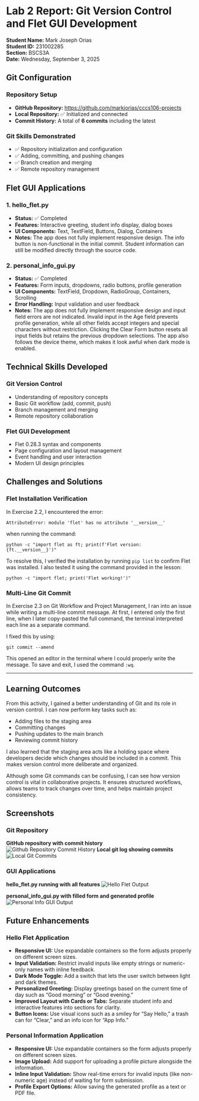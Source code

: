# Lab 2 Report: Git Version Control and Flet GUI Development 
**Student Name:** Mark Joseph Orias
<br>**Student ID:** 231002285
<br>**Section:** BSCS3A
<br>**Date:** Wednesday, September 3, 2025

## Git Configuration

### Repository Setup
- **GitHub Repository:** https://github.com/markjorias/cccs106-projects
- **Local Repository:** ✅ Initialized and connected
- **Commit History:** A total of **6 commits** including the latest

### Git Skills Demonstrated
- ✅ Repository initialization and configuration
- ✅ Adding, committing, and pushing changes
- ✅ Branch creation and merging
- ✅ Remote repository management

## Flet GUI Applications

### 1. hello_flet.py
- **Status:** ✅ Completed
- **Features:** Interactive greeting, student info display, dialog boxes
- **UI Components:** Text, TextField, Buttons, Dialog, Containers
- **Notes:** The app does not fully implement responsive design. The info button is non-functional in the initial commit. Student information can still be modified directly through the source code.

### 2. personal_info_gui.py
- **Status:** ✅ Completed
- **Features:** Form inputs, dropdowns, radio buttons, profile generation
- **UI Components:** TextField, Dropdown, RadioGroup, Containers, Scrolling
- **Error Handling:** Input validation and user feedback
- **Notes:** The app does not fully implement responsive design and input field errors are not indicated. Invalid input in the Age field prevents profile generation, while all other fields accept integers and special characters without restriction. Clicking the Clear Form button resets all input fields but retains the previous dropdown selections. The app also follows the device theme, which makes it look awful when dark mode is enabled.

## Technical Skills Developed

### Git Version Control
- Understanding of repository concepts
- Basic Git workflow (add, commit, push)
- Branch management and merging
- Remote repository collaboration

### Flet GUI Development
- Flet 0.28.3 syntax and components
- Page configuration and layout management
- Event handling and user interaction
- Modern UI design principles

## Challenges and Solutions

### Flet Installation Verification

In Exercise 2.2, I encountered the error:

```
AttributeError: module 'flet' has no attribute '__version__'
```

when running the command:

```
python -c "import flet as ft; print(f'Flet version: {ft.__version__}')"
```

To resolve this, I verified the installation by running `pip list` to confirm Flet was installed. I also tested it using the command provided in the lesson:

```
python -c "import flet; print('Flet working!')"
```

### Multi-Line Git Commit

In Exercise 2.3 on Git Workflow and Project Management, I ran into an issue while writing a multi-line commit message. At first, I entered only the first line, when I later copy-pasted the full command, the terminal interpreted each line as a separate command.

I fixed this by using:

```
git commit --amend
```

This opened an editor in the terminal where I could properly write the message. To save and exit, I used the command `:wq`.

---

## Learning Outcomes

From this activity, I gained a better understanding of Git and its role in version control. I can now perform key tasks such as:

* Adding files to the staging area
* Committing changes
* Pushing updates to the main branch
* Reviewing commit history

I also learned that the staging area acts like a holding space where developers decide which changes should be included in a commit. This makes version control more deliberate and organized.

Although some Git commands can be confusing, I can see how version control is vital in collaborative projects. It ensures structured workflows, allows teams to track changes over time, and helps maintain project consistency.

## Screenshots

### Git Repository
**GitHub repository with commit history**
![Github Repository Commit History](/week2_labs/lab2_screenshots/github_commit_history.png)
**Local git log showing commits**
![Local Git Commits](/week2_labs/lab2_screenshots/local_git_commits.png)

### GUI Applications
**hello_flet.py running with all features**
![Hello Flet Output](/week2_labs/lab2_screenshots/hello_flet_output.png)

**personal_info_gui.py with filled form and generated profile**
![Personal Info GUI Output](/week2_labs/lab2_screenshots/personal_info_gui_output.png) 


## Future Enhancements

### Hello Flet Application
- **Responsive UI:** Use expandable containers so the form adjusts properly on different screen sizes.
- **Input Validation:** Restrict invalid inputs like empty strings or numeric-only names with inline feedback.
- **Dark Mode Toggle:** Add a switch that lets the user switch between light and dark themes.
- **Personalized Greeting:** Display greetings based on the current time of day such as “Good morning” or “Good evening.”
- **Improved Layout with Cards or Tabs:** Separate student info and interactive features into sections for clarity.
- **Button Icons:** Use visual icons such as a smiley for “Say Hello,” a trash can for “Clear,” and an info icon for “App Info.”

### Personal Information Application
- **Responsive UI:** Use expandable containers so the form adjusts properly on different screen sizes.
- **Image Upload:** Add support for uploading a profile picture alongside the information.
- **Inline Input Validation:** Show real-time errors for invalid inputs (like non-numeric age) instead of waiting for form submission.
- **Profile Export Options:** Allow saving the generated profile as a text or PDF file.